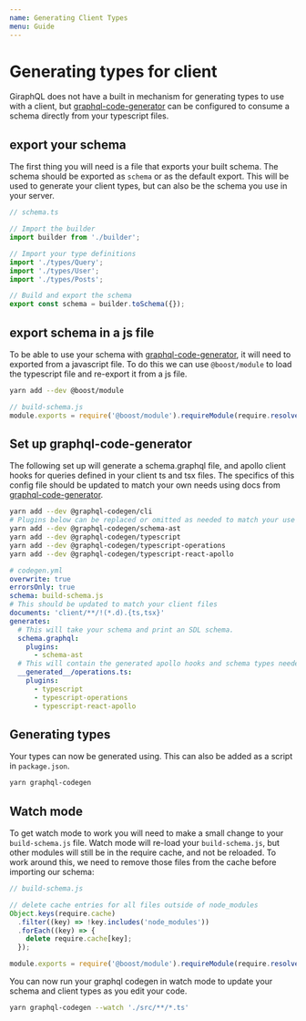 ```yaml
---
name: Generating Client Types
menu: Guide
---
```


# Generating types for client

GiraphQL does not have a built in mechanism for generating types to use with a client, but
[graphql-code-generator](https://www.graphql-code-generator.com/) can be configured to consume a
schema directly from your typescript files.

## export your schema

The first thing you will need is a file that exports your built schema. The schema should be
exported as `schema` or as the default export. This will be used to generate your client types, but
can also be the schema you use in your server.

```typescript
// schema.ts

// Import the builder
import builder from './builder';

// Import your type definitions
import './types/Query';
import './types/User';
import './types/Posts';

// Build and export the schema
export const schema = builder.toSchema({});
```

## export schema in a js file

To be able to use your schema with
[graphql-code-generator](https://www.graphql-code-generator.com/), it will need to exported from a
javascript file. To do this we can use `@boost/module` to load the typescript file and re-export it
from a js file.

```bash
yarn add --dev @boost/module
```

```js
// build-schema.js
module.exports = require('@boost/module').requireModule(require.resolve('./schema.ts'));
```

## Set up graphql-code-generator

The following set up will generate a schema.graphql file, and apollo client hooks for queries
defined in your client ts and tsx files. The specifics of this config file should be updated
to match your own needs using docs from
[graphql-code-generator](https://www.graphql-code-generator.com/).

```bash
yarn add --dev @graphql-codegen/cli
# Plugins below can be replaced or omitted as needed to match your use case
yarn add --dev @graphql-codegen/schema-ast
yarn add --dev @graphql-codegen/typescript
yarn add --dev @graphql-codegen/typescript-operations
yarn add --dev @graphql-codegen/typescript-react-apollo
```

```yml
# codegen.yml
overwrite: true
errorsOnly: true
schema: build-schema.js
# This should be updated to match your client files
documents: 'client/**/!(*.d).{ts,tsx}'
generates:
  # This will take your schema and print an SDL schema.
  schema.graphql:
    plugins:
      - schema-ast
  # This will contain the generated apollo hooks and schema types needed to make type-safe queries with the apollo client
  __generated__/operations.ts:
    plugins:
      - typescript
      - typescript-operations
      - typescript-react-apollo
```

## Generating types

Your types can now be generated using. This can also be added as a script in `package.json`.

```bash
yarn graphql-codegen
```

## Watch mode

To get watch mode to work you will need to make a small change to your `build-schema.js` file. Watch
mode will re-load your `build-schema.js`, but other modules will still be in the require cache, and
not be reloaded. To work around this, we need to remove those files from the cache before importing
our schema:

```js
// build-schema.js

// delete cache entries for all files outside of node_modules
Object.keys(require.cache)
  .filter((key) => !key.includes('node_modules'))
  .forEach((key) => {
    delete require.cache[key];
  });

module.exports = require('@boost/module').requireModule(require.resolve('./schema.ts'));
```

You can now run your graphql codegen in watch mode to update your schema and client types as you
edit your code.

```bash
yarn graphql-codegen --watch './src/**/*.ts'
```
